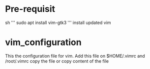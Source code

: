 # Pre-requisit
sh '''
sudo apt install vim-gtk3
'''
install updated vim 
# vim_configuration
This the configuration file for vim. 
Add this file on $HOME/.vimrc and /root/.vimrc
copy the file or copy content of the file

